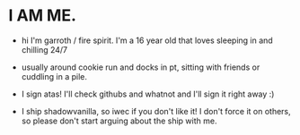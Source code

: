 # I AM ME.

- hi I'm garroth / fire spirit. I'm a 16 year old that loves sleeping in and chilling 24/7

- usually around cookie run and docks in pt, sitting with friends or cuddling in a pile.
- I sign atas! I'll check githubs and whatnot and I'll sign it right away :)

- I ship shadowvanilla, so iwec if you don't like it! I don't force it on others, so please don't start arguing about the ship with me.
